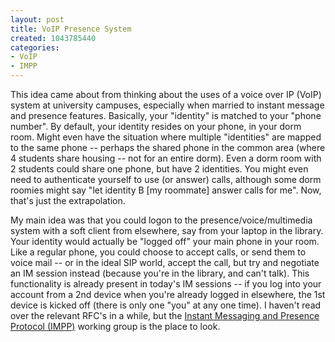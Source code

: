 ```yaml
--- 
layout: post
title: VoIP Presence System
created: 1043785440
categories: 
- VoIP
- IMPP
---
```

<p>
	This idea came about from thinking about the uses of a voice over IP (VoIP) system at university campuses, especially when married to instant message and presence features. Basically, your &quot;identity&quot; is matched to your &quot;phone number&quot;. By default, your identity resides on your phone, in your dorm room. Might even have the situation where multiple &quot;identities&quot; are mapped to the same phone -- perhaps the shared phone in the common area (where 4 students share housing -- not for an entire dorm). Even a dorm room with 2 students could share one phone, but have 2 identities. You might even need to authenticate yourself to use (or answer) calls, although some dorm roomies might say &quot;let identity B [my roommate] answer calls for me&quot;. Now, that&#39;s just the extrapolation.</p>
<p>
	My main idea was that you could logon to the presence/voice/multimedia system with a soft client from elsewhere, say from your laptop in the library. Your identity would actually be &quot;logged off&quot; your main phone in your room. Like a regular phone, you could choose to accept calls, or send them to voice mail -- or in the ideal SIP world, accept the call, but try and negotiate an IM session instead (because you&#39;re in the library, and can&#39;t talk). This functionality is already present in today&#39;s IM sessions -- if you log into your account from a 2nd device when you&#39;re already logged in elsewhere, the 1st device is kicked off (there is only one &quot;you&quot; at any one time). I haven&#39;t read over the relevant RFC&#39;s in a while, but the <a href="http://www.ietf.org/html.charters/impp-charter.html">Instant Messaging and Presence Protocol (IMPP)</a> working group is the place to look.</p>

